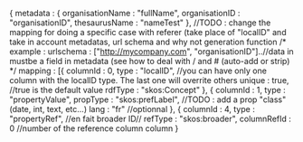 {
	metadata : {
		organisationName : "fullName",
		organisationID : "organisationID",
		thesaurusName : "nameTest"
	},
	//TODO : change the mapping for doing a specific case with referer (take place of "localID" and take in account metadatas, url schema and why not generation function
	/* example : 
		urlschema : ["http://mycompany.com", "organisationID"]..//data in mustbe a field in metadata (see how to deal with / and # (auto-add or strip)
	*/
	mapping :
	[{
		columnId : 0,
		type : "localID", //you can have only one column with the localID type. The last one will overrite others
		unique : true, //true is the default value
		rdfType : "skos:Concept"
	},
	{
		columnId : 1,
		type : "propertyValue",
		propType : "skos:prefLabel",
		//TODO : add a prop "class" (date, int, text, etc...)
		lang : "fr" //optionnal
	},
	{
		columnId : 4,
		type : "propertyRef", //en fait broader ID//
		refType : "skos:broader",
		columnRefId : 0 //number of the reference column column 
	}